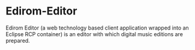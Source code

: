 Edirom-Editor
=============

Edirom Editor (a web technology based client application wrapped into an Eclipse RCP container) is an editor with which digital music editions are prepared.